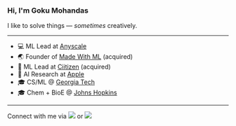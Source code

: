 ### Hi, I'm Goku Mohandas

I like to solve things — _sometimes_ creatively.

<hr>

- 💻 ML Lead at [Anyscale](https://www.anyscale.com/)  
- 🌏 Founder of [Made With ML](https://madewithml.com/) (acquired)  
- 🏥 ML Lead at [Ciitizen](http://ciitizen.com/) (acquired)  
- 🔬 AI Research at [Apple](http://apple.com/)  
- 🎓 CS/ML @ [Georgia Tech](http://gatech.edu/)  
- 🎓 Chem + BioE @ [Johns Hopkins](http://jhu.edu/)  

<hr>

Connect with me via <a href="https://x.com/GokuMohandas" target="_blank"><img src="https://img.shields.io/badge/X-000000?style=flat&logoColor=white"/></a> 
or <a href="https://www.linkedin.com/in/goku/" target="_blank"><img src="https://img.shields.io/badge/LinkedIn-0A66C2?style=flat&logo=linkedin&logoColor=white" /></a>
